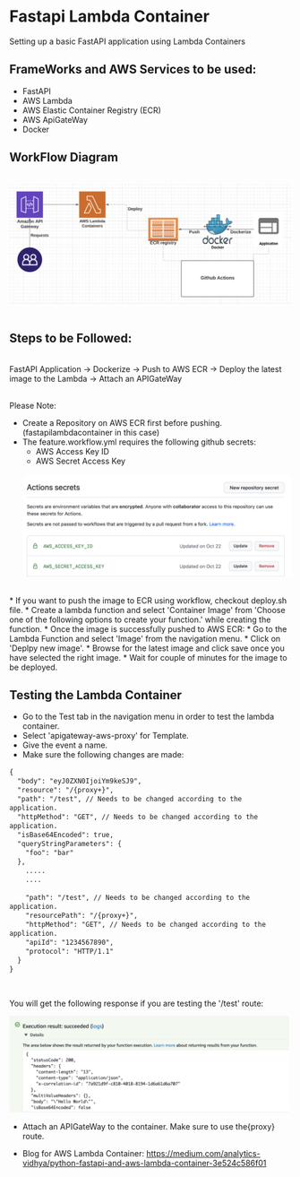 # Fastapi Lambda Container

Setting up a basic FastAPI application using Lambda Containers

## FrameWorks and AWS Services to be used:
* FastAPI
* AWS Lambda
* AWS Elastic Container Registry (ECR)
* AWS ApiGateWay
* Docker

## WorkFlow Diagram
<br>
<img src = "assets/containerWorkFlow.png" width = "700px">
<br>
<br

>
## Steps to be Followed:
<br>
FastAPI Application -> Dockerize -> Push to AWS ECR -> Deploy the latest image to the Lambda -> Attach an APIGateWay
<br><br>

Please Note:

* Create a Repository on AWS ECR first before pushing. (fastapilambdacontainer in this case)
* The feature.workflow.yml requires the following github secrets:
    * AWS Access Key ID
    * AWS Secret Access Key
    <br><br>
    <img src = "assets/secrets.png" width = "500px">
    <br>
<br>
* If you want to push the image to ECR using workflow, checkout deploy.sh file.
* Create a lambda function and select 'Container Image' from 'Choose one of the following options to create your function.' while creating the function.
* Once the image is successfully pushed to AWS ECR:
    * Go to the Lambda Function and select 'Image' from the navigation menu.
    * Click on 'Deplpy new image'.
    * Browse for the latest image and click save once you have selected the right image.
    * Wait for couple of minutes for the image to be deployed.

<br>

## Testing the Lambda Container

* Go to the Test tab in the navigation menu in order to test the lambda container.
* Select 'apigateway-aws-proxy' for Template.
* Give the event a name.
* Make sure the following changes are made:
```
{
  "body": "eyJ0ZXN0IjoiYm9keSJ9",
  "resource": "/{proxy+}",
  "path": "/test", // Needs to be changed according to the application.
  "httpMethod": "GET", // Needs to be changed according to the application.
  "isBase64Encoded": true,
  "queryStringParameters": {
    "foo": "bar"
  },
    .....
    ....

    "path": "/test", // Needs to be changed according to the application.
    "resourcePath": "/{proxy+}",
    "httpMethod": "GET", // Needs to be changed according to the application.
    "apiId": "1234567890",
    "protocol": "HTTP/1.1"
  }
}
```

<br>

You will get the following response if you are testing the '/test' route:

<img src = "assets/response.png" width = "500px">
<br>

* Attach an APIGateWay to the container. Make sure to use the{proxy} route.

* Blog for AWS Lambda Container: https://medium.com/analytics-vidhya/python-fastapi-and-aws-lambda-container-3e524c586f01

